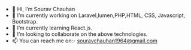 - 👋 Hi, I’m Sourav Chauhan
- 👀 I’m currently working on Laravel,lumen,PHP,HTML, CSS, Javascript, Bootstrap.
- 🌱 I’m currently learning React.js.
- 💞️ I’m looking to collaborate on the above technologies.
- 📫 You can reach me on:- souravchauhan1964@gmail.com

<!---
Sourav326/Sourav326 is a ✨ special ✨ repository because its `README.md` (this file) appears on your GitHub profile.
You can click the Preview link to take a look at your changes.
--->
